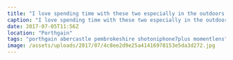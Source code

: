 ```yaml
---
title: "I love spending time with these two especially in the outdoors together. Just coming into  from"
caption: "I love spending time with these two especially in the outdoors together. Just coming into  from"
date: 2017-07-05T11:56Z
location: "Porthgain"
tags: "porthgain abercastle pembrokeshire shotoniphone7plus momentlens"
image: /assets/uploads/2017/07/4c8ee2d9e25a41416978153e5da3d272.jpg
---
```

